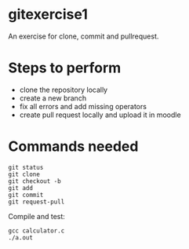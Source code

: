 # gitexercise1
An exercise for clone, commit and pullrequest.

# Steps to perform
 - clone the repository locally
 - create a new branch
 - fix all errors and add missing operators
 - create pull request locally and upload it in moodle

# Commands needed
	git status
	git clone
	git checkout -b
	git add
	git commit
  	git request-pull
Compile and test:

	gcc calculator.c
	./a.out 
